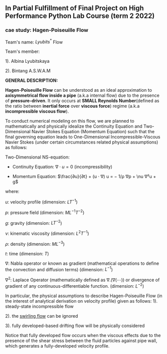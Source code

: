 ## In Partial Fulfillment of Final Project on High Performance Python Lab Course (term 2 2022)
### cae study: Hagen-Poiseuille Flow

Team's name: $Lyubits^{*}$ Flow

Team's member: 

1). Albina Lyubitskaya

2). Bintang A.S.W.A.M


**GENERAL DESCRIPTION:**

**Hagen-Poiseuille Flow** can be understood as an ideal approximation to **axisymmetrical flow inside a pipe** (a.k.a internal flow) due to the presence of **pressure-driven**. It only occurs at **SMALL Reynolds Number**(defined as the ratio between **inertial force** over **viscous force**) regime (a.k.a **incompressible viscous flow**).  

To conduct numerical modeling on this flow, we are planned to mathematically and physically idealize the Continuity Equation and Two-Dimensional Navier Stokes Equation (Momentum Equation) such that the final governing equation leads to One-Dimensional Incompressible-Viscous Navier Stokes (under certain circumstances related physical assumptions) as follows:

Two-Dimensional NS-equation: 
- Continuity Equation: $∇ ⋅ u = 0$ (incompressibility)

- Momentum Equation: $\frac{∂u}{∂t} + (u ⋅ ∇) u = − 1/ρ ∇p + \nu ∇²u + g$ 

where: 

$u$:  velocity profile (dimension: $LT^{-1}$) 
 
$p$:  pressure field (dimension: $ML^{-1}T^{-2}$) 

$g$:  gravity (dimension: $LT^{-2}$)

$ν$:  kinematic viscosity (dimension: $L^{2}T^{-1}$)

$ρ$:  density (dimension: $ML^{-3}$)

$t$:  time (dimension: $T$)

$∇$:  Nabla operator or known as gradient (mathematical operations to define the convection and diffusion terms) (dimension: $L^{-1}$)

$∇^{2}$: Laplace Operator (mathematically defined as $∇.(∇(⋯))$ or divergence of gradient of any continuous-differentiable function. (dimension: $L^{-2}$)


In particular, the physical assumptions to describe Hagen-Poiseuille Flow (in the interest of analytical derivation on velocity profile) given as follows: 
1). steady-state incompressible flow 

2). the [swirling flow](https://www.keyence.com/Images/flowknowledge_trouble_02_02_1470930.gif) can be ignored 

3). fully developed-based drifting flow will be physically considered 

Notice that fully developed flow occurs when the viscous effects due to the presence of the shear stress between the fluid particles against pipe wall, which generates a fully-developed velocity profile.
